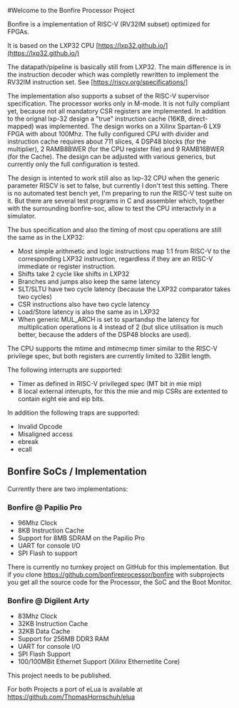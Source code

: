#Welcome to the Bonfire Processor Project

 
Bonfire is a implementation of RISC-V (RV32IM subset) optimized for FPGAs.

It is based on the LXP32 CPU [https://lxp32.github.io/](https://lxp32.github.io/)

The datapath/pipeline is basically still from LXP32. The main difference is in the instruction decoder which was completly rewritten to implement the RV32IM instruction set. See [https://riscv.org/specifications/]

The implementation also supports a subset of the RISC-V supervisor specification. The processor works only in M-mode. It is not fully compliant yet, because not all mandatory CSR registers are implemented. In addition to the orignal lxp-32 design a "true" instruction cache (16KB, direct-mapped) was implemented. The design works on a Xilinx Spartan-6 LX9 FPGA with about 100Mhz. The fully configured CPU with divider and instruction cache requires about 711 slices, 4 DSP48 blocks (for the multiplier), 2 RAMB8BWER (for the CPU register file) and 9 RAMB16BWER (for the Cache).  The design can be adjusted with various generics, but currently only the full configuration is tested. 

The design is intented to work still also as lxp-32 CPU when the generic parameter RISCV is set to false, but currently I don't test this setting. There is no automated test bench yet, I'm preparing to run the RISC-V test suite on it. But there are several test programs in C and assembler which, together with the surrounding bonfire-soc, allow to test the CPU interactivly in a simulator. 

The bus specification and also the timing of most cpu operations are still the same as in the LXP32:
 * Most simple arithmetic and logic instructions map 1:1 from RISC-V to the corresponding LXP32 instruction, regardless if they are an RISC-V immediate or register instruction. 
 * Shifts take 2 cycle like shifts in LXP32
 * Branches and jumps also keep the same latency
 * SLT/SLTU have two cycle latency (because the LXP32 comparator takes two cycles)
 * CSR instructions also have two cycle latency
 * Load/Store latency is also the same as in LXP32
 * When generic MUL_ARCH is set to spartandsp the latency for multiplication operations is 4 instead of 2 (but slice utilisation is much better, because the adders of the DSP48 blocks are used).

The CPU supports the mtime and mtimecmp timer similar to the RISC-V privilege spec, but both registers are currently limited to 32Bit length.

The following interrupts are supported:
* Timer as defined in RISC-V privileged spec (MT bit in mie mip)
* 8 local external interupts, for this the mie and mip CSRs are extented to contain eight eie and eip bits.
 
In addition the following traps are supported:
 * Invalid Opcode
 * Misaligned access
 * ebreak
 * ecall 
 
 ## Bonfire SoCs / Implementation
 Currently there are two implementations: 
 ### Bonfire @ Papilio Pro 
 * 96Mhz Clock
 * 8KB Instruction Cache
 * Support for 8MB SDRAM on the Papilio Pro
 * UART for console I/O
 * SPI Flash to support 
 
 There is currently no turnkey project on GitHub for this implementation. But if you clone https://github.com/bonfireprocessor/bonfire
 with subprojects you get all the source code for the Processor, the SoC and the Boot Monitor.
 
 
 ### Bonfire @ Digilent Arty
 * 83Mhz Clock
 * 32KB Instruction Cache 
 * 32KB Data Cache 
 * Support for 256MB DDR3 RAM 
 * UART for console I/O
 * SPI Flash Support
 * 100/100MBit Ethernet Support (Xilinx Ethernetlite Core)
 
 This project needs to be published.
 
 For both Projects a port of eLua is available at https://github.com/ThomasHornschuh/elua
 
 
 


